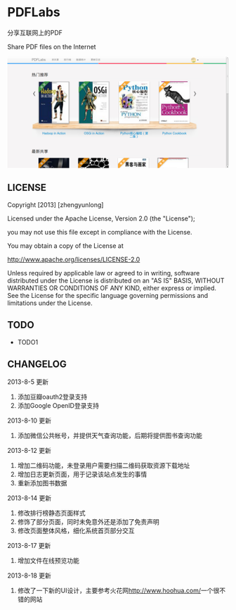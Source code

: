PDFLabs
=========
分享互联网上的PDF

Share PDF files on the Internet

 ![image](https://github.com/yunlzheng/PDFLabs/blob/master/static/img/home.png)


LICENSE
--------------------

   Copyright [2013] [zhengyunlong]

   Licensed under the Apache License, Version 2.0 (the "License");
   
   you may not use this file except in compliance with the License.
   
   You may obtain a copy of the License at
   
   <a href="http://www.apache.org/licenses/LICENSE-2.0">http://www.apache.org/licenses/LICENSE-2.0</a>
   
   Unless required by applicable law or agreed to in writing, software
   distributed under the License is distributed on an "AS IS" BASIS,
   WITHOUT WARRANTIES OR CONDITIONS OF ANY KIND, either express or implied.
   See the License for the specific language governing permissions and
   limitations under the License.

TODO
--------------------
*   TODO1


CHANGELOG
--------------------
2013-8-5 更新
1.    添加豆瓣oauth2登录支持
2.    添加Google OpenID登录支持

2013-8-10 更新
1.    添加微信公共帐号，并提供天气查询功能，后期将提供图书查询功能

2013-8-12 更新
1.    增加二维码功能，未登录用户需要扫描二维码获取资源下载地址
2.    增加日志更新页面，用于记录该站点发生的事情
3.    重新添加图书数据

2013-8-14 更新
1.    修改排行榜静态页面样式
2.    修饰了部分页面，同时未免意外还是添加了免责声明
3.    修改页面整体风格，细化系统首页部分交互

2013-8-17 更新
1.   增加文件在线预览功能

2013-8-18 更新
1.   修改了一下新的UI设计，主要参考火花网<a href="http://www.hoohua.com/" target="_blank">http://www.hoohua.com/</a>一个很不错的网站
